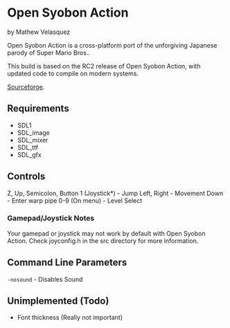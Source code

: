 # Open Syobon Action

by Mathew Velasquez

Open Syobon Action is a cross-platform port of the unforgiving Japanese parody of
Super Mario Bros..

This build is based on the RC2 release of Open Syobon Action, with updated code to compile on modern systems.

[Sourceforge](http://sourceforge.net/projects/opensyobon/).

## Requirements

- SDL1
- SDL_image
- SDL_mixer
- SDL_ttf
- SDL_gfx

## Controls

Z, Up, Semicolon, Button 1 (Joystick\*) - Jump
Left, Right - Movement
Down - Enter warp pipe
0-9 (On menu) - Level Select

### Gamepad/Joystick Notes

Your gamepad or joystick may not work by default with Open Syobon Action. Check
joyconfig.h in the src directory for more information.

## Command Line Parameters

`-nosound` - Disables Sound

## Unimplemented (Todo)

- Font thickness (Really not important)
